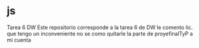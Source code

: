# js
Tarea 6 DW 
Este repositorio corresponde a la tarea 6 de DW le comento lic. que tengo un inconveniente no se como quitarle la parte de proyefinalTyP a mi cuenta 
